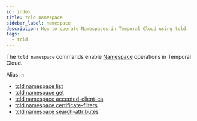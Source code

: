 ```yaml
---
id: index
title: tcld namespace
sidebar_label: namespace
description: How to operate Namespaces in Temporal Cloud using tcld.
tags:
  - tcld
---
```


The `tcld namespace` commands enable [Namespace](/concepts/what-is-a-namespace) operations in Temporal Cloud.

Alias: `n`

- [tcld namespace list](/cloud/tcld/namespace/list)
- [tcld namespace get](/cloud/tcld/namespace/get)
- [tcld namespace accepted-client-ca](/cloud/tcld/namespace/accepted-client-ca/index)
- [tcld namespace certificate-filters](/cloud/tcld/namespace/certificate-filters/index)
- [tcld namespace search-attributes](/cloud/tcld/namespace/search-attributes/index)
